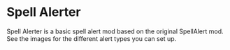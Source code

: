 # Spell Alerter

Spell Alerter is a basic spell alert mod based on the original SpellAlert mod. See the images for the different alert types you can set up.
